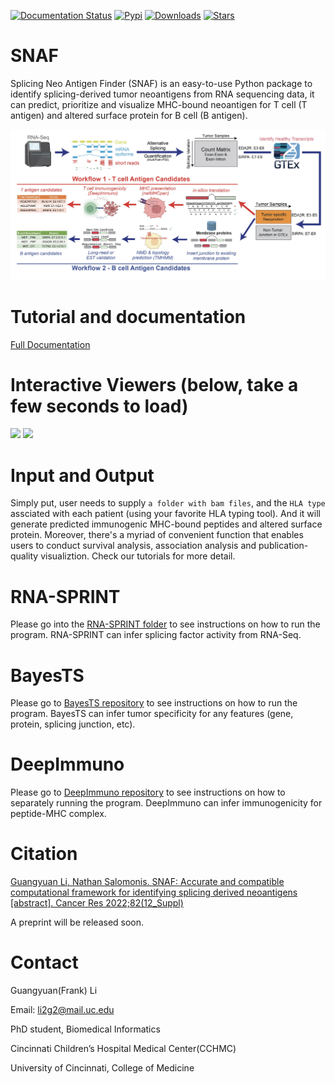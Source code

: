 [![Documentation Status](https://readthedocs.org/projects/snaf/badge/?version=latest)](https://snaf.readthedocs.io/en/latest/?badge=latest)  [![Pypi](https://img.shields.io/pypi/v/snaf?logo=PyPI)](https://pypi.org/project/snaf/)  [![Downloads](https://pepy.tech/badge/snaf)](https://pypi.org/project/snaf/)  [![Stars](https://img.shields.io/github/stars/frankligy/SNAF)](https://github.com/frankligy/SNAF/stargazers)

# SNAF
Splicing Neo Antigen Finder (SNAF) is an easy-to-use Python package to identify splicing-derived tumor neoantigens from RNA sequencing data, it can 
predict, prioritize and visualize MHC-bound neoantigen for T cell (T antigen) and altered surface protein for B cell (B antigen).

![workflow](./images/fig1.png)


# Tutorial and documentation

[Full Documentation](https://snaf.readthedocs.io)

# Interactive Viewers (below, take a few seconds to load)

<p float="left">
  <img src="images/T_viewer.gif" width="45%" />
  <img src="images/B_viewer.gif" width="45%" /> 
</p>

# Input and Output 

Simply put, user needs to supply ``a folder with bam files``, and the ``HLA type`` assciated with each patient (using your favorite HLA typing tool). And it will generate predicted immunogenic MHC-bound peptides and altered surface protein. Moreover, there's a myriad of convenient function that enables users to conduct survival analysis, association analysis and publication-quality visualiztion. Check our tutorials for more detail.

# RNA-SPRINT

Please go into the [RNA-SPRINT folder](https://github.com/frankligy/SNAF/tree/main/RNA-SPRINT) to see instructions on how to run the program. RNA-SPRINT can infer splicing factor activity from RNA-Seq.

# BayesTS

Please go to [BayesTS repository](https://github.com/frankligy/BayesTS) to see instructions on how to run the program. BayesTS can infer tumor specificity for any features (gene, protein, splicing junction, etc).

# DeepImmuno

Please go to [DeepImmuno repository](https://github.com/frankligy/DeepImmuno) to see instructions on how to separately running the program. DeepImmuno can infer immunogenicity for peptide-MHC complex.


# Citation

[Guangyuan Li, Nathan Salomonis. SNAF: Accurate and compatible computational framework for identifying splicing derived neoantigens [abstract]. Cancer Res 2022;82(12_Suppl)](https://aacrjournals.org/cancerres/article/82/12_Supplement/1898/701846/Abstract-1898-SNAF-Accurate-and-compatible)

A preprint will be released soon.

# Contact

Guangyuan(Frank) Li

Email: li2g2@mail.uc.edu

PhD student, Biomedical Informatics

Cincinnati Children’s Hospital Medical Center(CCHMC)

University of Cincinnati, College of Medicine